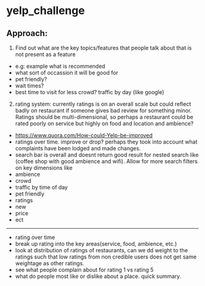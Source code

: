 # yelp_challenge

## Approach:
1. Find out what are the key topics/features that people talk about that is not present as a feature
 -   e.g: example what is recommended
 -   what sort of occassion it will be good for
 -   pet friendly?
 -   wait times?
 -   best time to visit for less crowd? traffic by day (like google)
 2. rating system: currently ratings is on an overall scale but could reflect badly on restaurant if someone gives bad review for something minor. Ratings should be multi-dimensional, so perhaps a restaurant could be rated poorly on service but highly on food and location and ambience?
 - https://www.quora.com/How-could-Yelp-be-improved
 - ratings over time. improve or drop? perhaps they took into account what complaints have been lodged and made changes.
 - search bar is overall and doesnt return good result for nested search like (coffee shop with good ambience and wifi). Allow for more search filters on key dimensions like
 - ambience
 - crowd
 - traffic by time of day
 - pet friendly
 - ratings
 - new
 - price
 - ect
 
----------------------------------------------------------
-   rating over time
-   break up rating into the key areas(service, food, ambience, etc.)
-   look at distribution of ratings of restaurants, can we dd weight to the ratings such that low ratings from non credible users does not get same weightage as other ratings.
-   see what people complain about for rating 1 vs rating 5
-   what do people most like or dislike about a place. quick summary.

